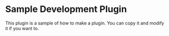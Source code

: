 # Sample Development Plugin
This plugin is a sample of how to make a plugin. You can copy it and modify it if you want to.
